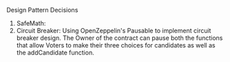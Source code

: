 Design Pattern Decisions

1. SafeMath: 
2. Circuit Breaker: Using OpenZeppelin's Pausable to implement circuit breaker design. The Owner of the contract can pause both the functions that allow
 Voters to make their three choices for candidates as well as the addCandidate function.
